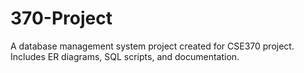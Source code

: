 # 370-Project
A database management system project created for CSE370 project. Includes ER diagrams, SQL scripts, and documentation.
